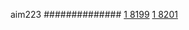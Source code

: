 


aim223
##############
[1 8199](https://www.phylliida.dev/modelwelfare/qwenbailconversationsWithJournals/#ZjAsZjAuxgUuNscHLjHJCckbxAsuMs0NJGMsYyHMESE0)
[1 8201](https://www.phylliida.dev/modelwelfare/qwenbailconversationsWithJournals/#ZjAsZjAuxgXJB8sJLjTLCy4yzQ0kYyxjIcwRITE2)
